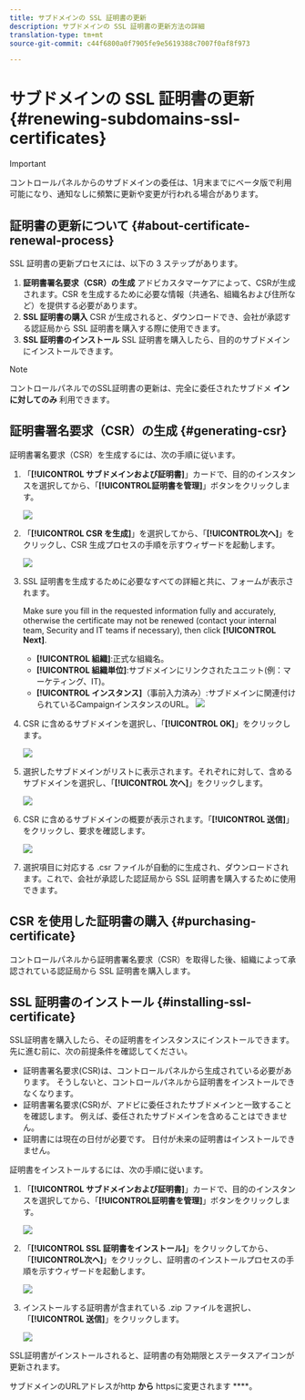 ```yaml
---
title: サブドメインの SSL 証明書の更新
description: サブドメインの SSL 証明書の更新方法の詳細
translation-type: tm+mt
source-git-commit: c44f6800a0f7905fe9e5619388c7007f0af8f973

---
```



# サブドメインの SSL 証明書の更新 {#renewing-subdomains-ssl-certificates}

>[!IMPORTANT]
>
>コントロールパネルからのサブドメインの委任は、1月末までにベータ版で利用可能になり、通知なしに頻繁に更新や変更が行われる場合があります。

## 証明書の更新について {#about-certificate-renewal-process}

SSL 証明書の更新プロセスには、以下の 3 ステップがあります。

1. **証明書署名要求（CSR）の生成**
アドビカスタマーケアによって、CSRが生成されます。CSR を生成するために必要な情報（共通名、組織名および住所など）を提供する必要があります。
1. **SSL 証明書の購入**
CSR が生成されると、ダウンロードでき、会社が承認する認証局から SSL 証明書を購入する際に使用できます。
1. **SSL 証明書のインストール**
SSL 証明書を購入したら、目的のサブドメインにインストールできます。

>[!NOTE]
>
>コントロールパネルでのSSL証明書の更新は、完全に委任されたサブドメ **インに対してのみ** 利用できます。

## 証明書署名要求（CSR）の生成 {#generating-csr}

証明書署名要求（CSR）を生成するには、次の手順に従います。

1. 「**[!UICONTROL サブドメインおよび証明書]**」カードで、目的のインスタンスを選択してから、「**[!UICONTROL &#x200B;証明書を管理]**」ボタンをクリックします。

   ![](assets/renewal1.png)

1. 「**[!UICONTROL CSR を生成]**」を選択してから、「**[!UICONTROL &#x200B;次へ]**」をクリックし、CSR 生成プロセスの手順を示すウィザードを起動します。

   ![](assets/renewal2.png)

1. SSL 証明書を生成するために必要なすべての詳細と共に、フォームが表示されます。

   Make sure you fill in the requested information fully and accurately, otherwise the certificate may not be renewed (contact your internal team, Security and IT teams if necessary), then click **[!UICONTROL Next]**.

   * **[!UICONTROL 組織]**:正式な組織名。
   * **[!UICONTROL 組織単位]**:サブドメインにリンクされたユニット(例：マーケティング、IT)。
   * **[!UICONTROL インスタンス]**（事前入力済み）:サブドメインに関連付けられているCampaignインスタンスのURL。
   ![](assets/renewal3.png)

1. CSR に含めるサブドメインを選択し、「**[!UICONTROL OK]**」をクリックします。

   ![](assets/renewal4.png)

1. 選択したサブドメインがリストに表示されます。それぞれに対して、含めるサブドメインを選択し、「**[!UICONTROL 次へ]**」をクリックします。

   ![](assets/renewal5.png)

1. CSR に含めるサブドメインの概要が表示されます。「**[!UICONTROL 送信]**」をクリックし、要求を確認します。

   ![](assets/renewal6.png)

1. 選択項目に対応する .csr ファイルが自動的に生成され、ダウンロードされます。これで、会社が承認した認証局から SSL 証明書を購入するために使用できます。

## CSR を使用した証明書の購入 {#purchasing-certificate}

コントロールパネルから証明書署名要求（CSR）を取得した後、組織によって承認されている認証局から SSL 証明書を購入します。

## SSL 証明書のインストール {#installing-ssl-certificate}

SSL証明書を購入したら、その証明書をインスタンスにインストールできます。 先に進む前に、次の前提条件を確認してください。

* 証明書署名要求(CSR)は、コントロールパネルから生成されている必要があります。 そうしないと、コントロールパネルから証明書をインストールできなくなります。
* 証明書署名要求(CSR)が、アドビに委任されたサブドメインと一致することを確認します。 例えば、委任されたサブドメインを含めることはできません。
* 証明書には現在の日付が必要です。 日付が未来の証明書はインストールできません。

証明書をインストールするには、次の手順に従います。

1. 「**[!UICONTROL サブドメインおよび証明書]**」カードで、目的のインスタンスを選択してから、「**[!UICONTROL &#x200B;証明書を管理]**」ボタンをクリックします。

   ![](assets/renewal1.png)

1. 「**[!UICONTROL SSL 証明書をインストール]**」をクリックしてから、「**[!UICONTROL &#x200B;次へ]**」をクリックし、証明書のインストールプロセスの手順を示すウィザードを起動します。

   ![](assets/install1.png)

1. インストールする証明書が含まれている .zip ファイルを選択し、「**[!UICONTROL 送信]**」をクリックします。

   ![](assets/install2.png)

SSL証明書がインストールされると、証明書の有効期限とステータスアイコンが更新されます。

サブドメインのURLアドレスがhttp **から** httpsに変更されます ****。
